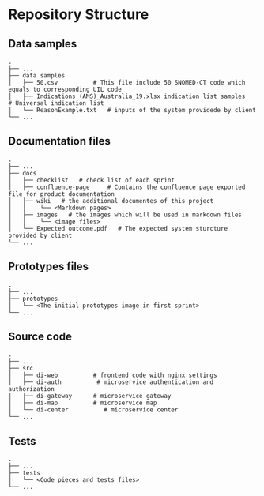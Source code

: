 # Repository Structure

## Data samples

    .
    ├── ...
    ├── data samples     
    │   ├── 50.csv          # This file include 50 SNOMED-CT code which equals to corresponding UIL code
    │   ├── Indications (AMS)_Australia_19.xlsx indication list samples         # Universal indication list
    │   └── ReasonExample.txt   # inputs of the system providede by client
    └── ...

## Documentation files

    .
    ├── ...
    ├── docs                   
    │   ├── checklist   # check list of each sprint     
    │   ├── confluence-page     # Contains the confluence page exported file for product documentation
    │   ├── wiki   # the additional documentes of this project
    │   │    └── <Markdown pages>
    │   ├── images   # the images which will be used in markdown files
    │   │    └── <image files>
    │   └── Expected outcome.pdf   # The expected system sturcture provided by client  
    └── ...

## Prototypes files

    .
    ├── ...
    ├── prototypes                   
    │   └── <The initial prototypes image in first sprint>
    └── ...

## Source code

    .
    ├── ...
    ├── src                   
    │   ├── di-web          # frontend code with nginx settings 
    │   ├── di-auth          # microservice authentication and authorization 
    │   ├── di-gateway      # microservice gateway 
    │   ├── di-map          # microservice map       
    │   └── di-center          # microservice center   
    └── ...

## Tests 

    .
    ├── ...
    ├── tests                   
    │   └── <Code pieces and tests files>
    └── ...
